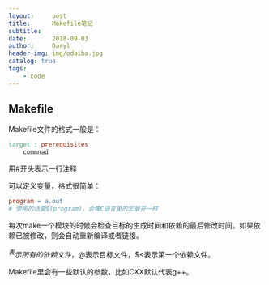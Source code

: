 ```yaml
---
layout:     post
title:      Makefile笔记
subtitle:   
date:       2018-09-03
author:     Daryl
header-img: img/odaiba.jpg
catalog: true
tags:
    - code
---
```


## Makefile

Makefile文件的格式一般是：
```makefile
target : prerequisites
    commnad
```

用#开头表示一行注释

可以定义变量，格式很简单：
```makefile
program = a.out
# 使用的话要$(program)，会像C语言里的宏展开一样
```


每次make一个模块的时候会检查目标的生成时间和依赖的最后修改时间。如果依赖已被修改，则会自动重新编译或者链接。

$^表示所有的依赖文件，$@表示目标文件，$<表示第一个依赖文件。

Makefile里会有一些默认的参数，比如CXX默认代表g++。

